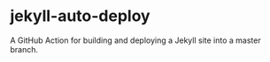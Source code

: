 # jekyll-auto-deploy
A GitHub Action for building and deploying a Jekyll site into a master branch.
